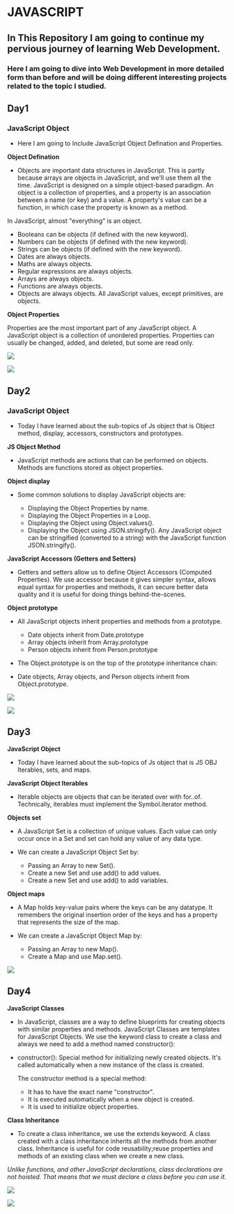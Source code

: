 # JAVASCRIPT

## In This Repository I am going to continue my pervious journey of learning Web Development.

### Here I am going to dive into Web Development in more detailed form than before and will be doing different interesting projects related to the topic I studied.

## Day1

### JavaScript Object
- Here I am going to Include JavaScript Object Defination and Properties.

**Object Defination**

- Objects are important data structures in JavaScript. This is partly because arrays are objects in JavaScript, and we'll use them all the time. JavaScript is designed on a simple object-based paradigm. An object is a collection of properties, and a property is an association between a name (or key) and a value. A property's value can be a function, in which case the property is known as a method.

In JavaScript, almost "everything" is an object.

 - Booleans can be objects (if defined with the new keyword).
 - Numbers can be objects (if defined with the new keyword).
 - Strings can be objects (if defined with the new keyword).
 - Dates are always objects.
 - Maths are always objects.
 - Regular expressions are always objects.
 - Arrays are always objects.
 - Functions are always objects.
 - Objects are always objects.
All JavaScript values, except primitives, are objects.



**Object Properties**

Properties are the most important part of any JavaScript object. A JavaScript object is a collection of unordered properties. Properties can usually be changed, added, and deleted, but some are read only.

![](https://github.com/anuska122/JAVASCRIPT/assets/154875734/d343063c-4a52-4201-b8d3-863c144910c9)

![](https://github.com/anuska122/JAVASCRIPT/assets/154875734/191efecc-fc07-4948-bccf-bb332d947264)

## Day2

###  JavaScript Object
- Today I have learned about the sub-topics of Js object that is Object method, display, accessors, constructors and prototypes.

**JS Object Method**

- JavaScript methods are actions that can be performed on objects. Methods are functions stored as object properties.

**Object display**

- Some common solutions to display JavaScript objects are:

  - Displaying the Object Properties by name.
  - Displaying the Object Properties in a Loop.
  - Displaying the Object using Object.values().
  - Displaying the Object using JSON.stringify(). Any JavaScript object can be stringified (converted to a string) with the JavaScript 
    function JSON.stringify().

**JavaScript Accessors (Getters and Setters)**

- Getters and setters allow us to define Object Accessors (Computed Properties). We use accessor because it gives simpler syntax, allows equal syntax for properties and methods, it can secure better data quality and it is useful for doing things behind-the-scenes.

**Object prototype**

- All JavaScript objects inherit properties and methods from a prototype.
  - Date objects inherit from Date.prototype
  - Array objects inherit from Array.prototype
  - Person objects inherit from Person.prototype
  
- The Object.prototype is on the top of the prototype inheritance chain:

- Date objects, Array objects, and Person objects inherit from Object.prototype.


![](https://github.com/anuska122/JAVASCRIPT/assets/154875734/710ef52f-d09c-44d9-85b2-c6dbe9e9983c)

![](https://github.com/anuska122/JAVASCRIPT/assets/154875734/e63cce86-1df5-4462-8f13-10d032e43d65)


## Day3

**JavaScript Object**
- Today I have learned about the sub-topics of Js object that is JS OBJ Iterables, sets, and maps.

**JavaScript Object Iterables**
- Iterable objects are objects that can be iterated over with for..of. Technically, iterables must implement the Symbol.iterator method.

**Objects set**
- A JavaScript Set is a collection of unique values. Each value can only occur once in a Set and set can hold any value of any data type.
 
- We can create a JavaScript Object Set by:
  - Passing an Array to new Set().
  - Create a new Set and use add() to add values.
  - Create a new Set and use add() to add variables.

**Object maps**
- A Map holds key-value pairs where the keys can be any datatype. It remembers the original insertion order of the keys and has a property that represents the size of the map.

- We can create a JavaScript Object Map by:
  - Passing an Array to new Map().
  - Create a Map and use Map.set().

![](https://github.com/anuska122/JAVASCRIPT/assets/154875734/c0d70de9-2654-4047-b958-fbd5205b7d36)

## Day4
**JavaScript Classes**

- In JavaScript, classes are a way to define blueprints for creating objects with similar properties and methods. JavaScript Classes are templates for JavaScript Objects. We use the keyword class to create a class and always we need to add a method named constructor():

 - constructor(): Special method for initializing newly created objects. It's called automatically when a new instance of the class is created.

   The constructor method is a special method:
     -  It has to have the exact name "constructor".
     -  It is executed automatically when a new object is created.
     -  It is used to initialize object properties.

**Class Inheritance**
- To create a class inheritance, we use the extends keyword. A class created with a class inheritance inherits all the methods from another class. Inheritance is useful for code reusability;reuse properties and methods of an existing class when we create a new class.

_Unlike functions, and other JavaScript declarations, class declarations are not hoisted. That means that we must declare a class before you can use it._

![](https://github.com/anuska122/JAVASCRIPT/assets/154875734/a99105dd-09c3-4a66-af80-36c4ca4af3c1)

![](https://github.com/anuska122/JAVASCRIPT/assets/154875734/842c147e-27eb-4ffc-a0ad-27023e30dadd)














